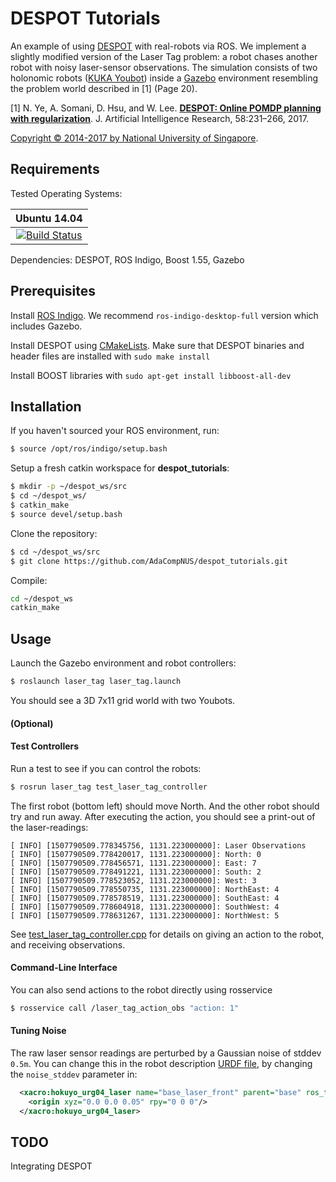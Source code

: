 # DESPOT Tutorials

An example of using [DESPOT](https://github.com/AdaCompNUS/despot) with real-robots via ROS. We implement a slightly modified version of the Laser Tag problem: a robot chases another robot with noisy laser-sensor observations. The simulation consists of two holonomic robots ([KUKA Youbot](http://www.youbot-store.com/)) inside a [Gazebo](http://gazebosim.org/) environment resembling the problem world described in [1] (Page 20).


[1] N. Ye, A. Somani, D. Hsu, and W. Lee. [**DESPOT: Online POMDP planning with regularization**](http://bigbird.comp.nus.edu.sg/m2ap/wordpress/wp-content/uploads/2017/08/jair14.pdf). J. Artificial Intelligence Research, 58:231–266, 2017.

[Copyright &copy; 2014-2017 by National University of Singapore](http://motion.comp.nus.edu.sg/).

## Requirements

Tested Operating Systems:

| Ubuntu 14.04     
| :-------------: 
|[![Build Status](https://semaphoreapp.com/api/v1/projects/d4cca506-99be-44d2-b19e-176f36ec8cf1/128505/shields_badge.svg)](https://semaphoreapp.com/boennemann/badges)    

Dependencies: DESPOT, ROS Indigo, Boost 1.55, Gazebo

## Prerequisites

Install [ROS Indigo](http://wiki.ros.org/indigo/Installation/Ubuntu).
We recommend `ros-indigo-desktop-full` version which includes Gazebo.  

Install DESPOT using [CMakeLists](https://github.com/AdaCompNUS/despot#cmakelists). Make sure that DESPOT binaries and header files are installed with `sudo make install` 

Install BOOST libraries with `sudo apt-get install libboost-all-dev` 

## Installation

If you haven't sourced your ROS environment, run:
```bash
$ source /opt/ros/indigo/setup.bash
```

Setup a fresh catkin workspace for **despot_tutorials**:

```bash
$ mkdir -p ~/despot_ws/src
$ cd ~/despot_ws/
$ catkin_make
$ source devel/setup.bash
```

Clone the repository:
```bash
$ cd ~/despot_ws/src
$ git clone https://github.com/AdaCompNUS/despot_tutorials.git
```

Compile:
```bash
cd ~/despot_ws
catkin_make
```

## Usage

Launch the Gazebo environment and robot controllers:
```bash
$ roslaunch laser_tag laser_tag.launch
```
You should see a 3D 7x11 grid world with two Youbots.  

#### (Optional)
#### Test Controllers
Run a test to see if you can control the robots:
```bash
$ rosrun laser_tag test_laser_tag_controller
```
The first robot (bottom left) should move North. And the other robot should try and run away. After executing the action, you should see a print-out of the laser-readings:

```
[ INFO] [1507790509.778345756, 1131.223000000]: Laser Observations
[ INFO] [1507790509.778420017, 1131.223000000]: North: 0
[ INFO] [1507790509.778456571, 1131.223000000]: East: 7
[ INFO] [1507790509.778491221, 1131.223000000]: South: 2
[ INFO] [1507790509.778523052, 1131.223000000]: West: 3
[ INFO] [1507790509.778550735, 1131.223000000]: NorthEast: 4
[ INFO] [1507790509.778578519, 1131.223000000]: SouthEast: 4
[ INFO] [1507790509.778604918, 1131.223000000]: SouthWest: 4
[ INFO] [1507790509.778631267, 1131.223000000]: NorthWest: 5
```

See [test_laser_tag_controller.cpp](examples/laser_tag/test/test_laser_tag_controller.cpp) for details on giving an action to the robot, and receiving observations.

#### Command-Line Interface
You can also send actions to the robot directly using rosservice
```bash
$ rosservice call /laser_tag_action_obs "action: 1"
```

#### Tuning Noise
The raw laser sensor readings are perturbed by a Gaussian noise of stddev `0.5m`. You can change this in the robot description [URDF file](/robots/youbot/youbot_description/robots/youbot_base_laser.urdf.xacro), by changing the `noise_stddev` parameter in:
```xml
  <xacro:hokuyo_urg04_laser name="base_laser_front" parent="base" ros_topic="laser_scan" update_rate="10" min_angle="-3.14159" max_angle="3.14159" noise_stddev="0.5">
    <origin xyz="0.0 0.0 0.05" rpy="0 0 0"/>
  </xacro:hokuyo_urg04_laser>
```

## TODO

Integrating DESPOT